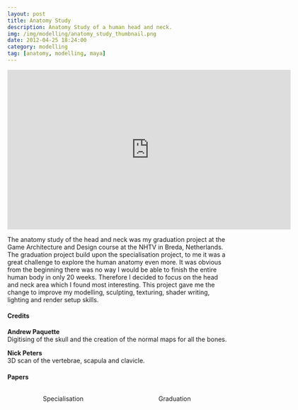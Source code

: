 ```yaml
---
layout: post
title: Anatomy Study
description: Anatomy Study of a human head and neck.
img: /img/modelling/anatomy_study_thumbnail.png
date: 2012-04-25 18:24:00
category: modelling
tag: [anatomy, modelling, maya]
---
```

<p align="center"><iframe src="https://player.vimeo.com/video/41044827?color=ff9933&title=0&byline=0&portrait=0" width="640" height="360" frameborder="0" webkitallowfullscreen mozallowfullscreen allowfullscreen></iframe></p> 

<p class="justify">The anatomy study of the head and neck was my graduation project at the Game Architecture and Design course at the NHTV in Breda, Netherlands. The graduation project build upon the specialisation project, to me it was a great challenge to explore the human anatomy even more. It was obvious from the beginning there was no way I would be able to finish the entire human body in only 20 weeks. Therefore I decided to focus on the head and neck area which I found most interesting. This project gave me the change to improve my modelling, sculpting, texturing, shader writing, lighting and render setup skills.</p>
<h4>Credits</h4> 
<strong>Andrew Paquette</strong><br/> 
Digitising of the skull and the creation of the normal maps for all the bones.<br/>

<strong>Nick Peters</strong><br/> 
3D scan of the vertebrae, scapula and clavicle.
<br> 
<h4>Papers</h4> 

<div style="width: 100%;"> 
<div style="width: 50%; float: left;"> 
<span class="center contacticon">
<a href="../../pdf/rjoosten-071966-specialistationthesis.pdf"><i class="fa fa-file-pdf-o"></i></a>
</span>
<p class="caption" align="center">Specialisation</p>
</div>
 <div style="width: 50%; float: left;"> 
<span class="center contacticon">
<a href="../../pdf/rjoosten-071966-graduationreport.pdf"><i class="fa fa-file-pdf-o"></i></a>
</span>
<p class="caption" align="center">Graduation</p>
</div> 
</div>
<br><br><br><br><br> 